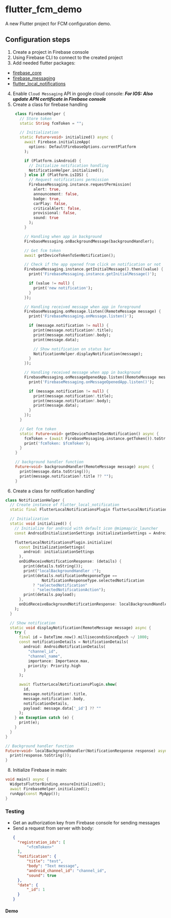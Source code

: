 # flutter_fcm_demo

A new Flutter project for FCM configuration demo.

## Configuration steps

1. Create a project in Firebase console
2. Using Firebase CLI to connect to the created project
3. Add needed flutter packages:
  - [firebase_core](https://pub.dev/packages/firebase_core)
  - [firebase_messaging](https://pub.dev/packages/firebase_messaging)
  - [flutter_local_notifications](https://pub.dev/packages/flutter_local_notifications)
4. Enable `Cloud Messaging` API in google cloud console:
  ***For IOS: Also update APN certificate in Firebase console***
5. Create a class for firebase handling
   ```dart
    class FirebaseHelper {
      // Store token
      static String fcmToken = "";

      // Initialization
      static Future<void> initialized() async {
        await Firebase.initializeApp(
          options: DefaultFirebaseOptions.currentPlatform
        );

        if (Platform.isAndroid) {
          // Initialize notification handling
          NotificationHelper.initialized();
        } else if (Platform.isIOS) {
          // Request notifications permission
          FirebaseMessaging.instance.requestPermission(
            alert: true,
            announcement: false,
            badge: true,
            carPlay: false,
            criticalAlert: false,
            provisional: false,
            sound: true
          );
        }

        // Handling when app in background
        FirebaseMessaging.onBackgroundMessage(backgroundHandler);

        // Get fcm token
        await getDeviceTokenToSenNotification();

        // Check if the app opened from click on notification or not
        FirebaseMessaging.instance.getInitialMessage().then((value) {
          print('FirebaseMessaging.instance.getInitialMessage()');

          if (value != null) {
            print('new notification');
          }
        });

        // Handling received message when app in foreground
        FirebaseMessaging.onMessage.listen((RemoteMessage message) {
          print('FirebaseMessaging.onMessage.listen()');

          if (message.notification != null) {
            print(message.notification!.title);
            print(message.notification!.body);
            print(message.data);

            // Show notification on status bar
            NotificationHelper.displayNotification(message);
          }
        });

        // Handling received message when app in background
        FirebaseMessaging.onMessageOpenedApp.listen((RemoteMessage message) {
          print('FirebaseMessaging.onMessageOpenedApp.listen()');

          if (message.notification != null) {
            print(message.notification!.title);
            print(message.notification!.body);
            print(message.data);
          }
        });
      }

      // Get fcm token
      static Future<void> getDeviceTokenToSenNotification() async {
        fcmToken = (await FirebaseMessaging.instance.getToken()).toString();
        print('fcmToken: $fcmToken');
      }
    }

    // background handler function
    Future<void> backgroundHandler(RemoteMessage message) async {
      print(message.data.toString());
      print(message.notification?.title ?? "");
    }
   ```
7. Create a class for notification handling'
  ```dart
  class NotificationHelper {
    // Create instance of flutter_local_notification
    static final FlutterLocalNotificationsPlugin flutterLocalNotificationsPlugin = FlutterLocalNotificationsPlugin();

    // Initialization
    static void initialized() {
      // Initialize for android with default icon @mipmap/ic_launcher
      const AndroidInitializationSettings initializationSettings = AndroidInitializationSettings('@mipmap/ic_launcher');

      flutterLocalNotificationsPlugin.initialize(
        const InitializationSettings(
          android: initializationSettings
        ),
        onDidReceiveNotificationResponse: (details) {
          print(details.toString());
          print("localBackgroundHandler :");
          print(details.notificationResponseType ==
                  NotificationResponseType.selectedNotification
              ? "selectedNotification"
              : "selectedNotificationAction");
          print(details.payload);
        },
        onDidReceiveBackgroundNotificationResponse: localBackgroundHandler
      );
    }

    // Show notification
    static void displayNotification(RemoteMessage message) async {
      try {
        final id = DateTime.now().millisecondsSinceEpoch ~/ 1000;
        const notificationDetails = NotificationDetails(
          android: AndroidNotificationDetails(
            "channel_id",
            "channel_name",
            importance: Importance.max,
            priority: Priority.high
          )
        );

        await flutterLocalNotificationsPlugin.show(
          id,
          message.notification!.title,
          message.notification!.body,
          notificationDetails,
          payload: message.data['_id'] ?? ""
        );
      } on Exception catch (e) {
        print(e);
      }
    }
  }

  // Background handler function
  Future<void> localBackgroundHandler(NotificationResponse response) async {
    print(response.toString());
  }
  ```
8. Initialize Firebase in main:
  ```dart
  void main() async {
    WidgetsFlutterBinding.ensureInitialized();
    await FirebaseHelper.initialized();
    runApp(const MyApp());
  }
  ```

### Testing
- Get an authorization key from Firebase console for sending messages
- Send a request from server with body:
  ```json
  {
    "registration_ids": [
        "<fcmToken>"
    ],
    "notification": {
        "title": "test",
        "body": "Text message",
        "android_channel_id": "channel_id",
        "sound": true
    },
    "date": {
        "_id": 1
    }
  }
  ```

#### Demo

